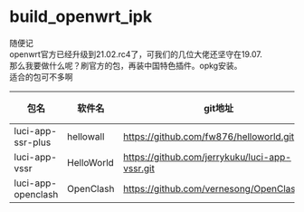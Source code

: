 # build_openwrt_ipk
随便记  
openwrt官方已经升级到21.02.rc4了，可我们的几位大佬还坚守在19.07.  
那么我要做什么呢？刷官方的包，再装中国特色插件。opkg安装。  
适合的包可不多啊  


|包名                   | 软件名         | git地址                                               | 备注    |  
|------               |------     | ------                                              |------  |  
|luci-app-ssr-plus     |hellowall      |https://github.com/fw876/helloworld.git                |             |  
|luci-app-vssr         |HelloWorld     |https://github.com/jerrykuku/luci-app-vssr.git         |       |  
|luci-app-openclash    |OpenClash      |https://github.com/vernesong/OpenClash.git             |          |  

